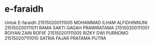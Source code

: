 # e-faraidh
Untuk E-faraidh
215150200111005	MOHAMMAD ILHAM ALFIDHINNUNI
215150200111011	RAMA SAKTI GAGAH PRAWIRATAMA
215150200111051	ROIYAN ZAIN ROFIIF
215150201111005	RIZKY DWI PURNOMO
215150207111010	SATRIA FAJAR PRATAMA PUTRA
